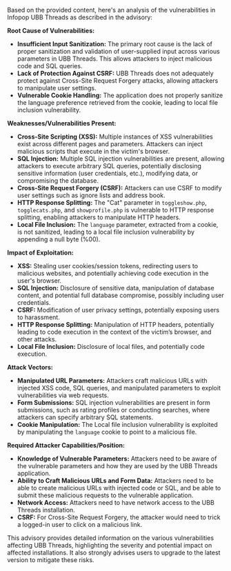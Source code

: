 Based on the provided content, here's an analysis of the vulnerabilities in Infopop UBB Threads as described in the advisory:

**Root Cause of Vulnerabilities:**

*   **Insufficient Input Sanitization:**  The primary root cause is the lack of proper sanitization and validation of user-supplied input across various parameters in UBB Threads. This allows attackers to inject malicious code and SQL queries.
*   **Lack of Protection Against CSRF:** UBB Threads does not adequately protect against Cross-Site Request Forgery attacks, allowing attackers to manipulate user settings.
*   **Vulnerable Cookie Handling:** The application does not properly sanitize the language preference retrieved from the cookie, leading to local file inclusion vulnerability.

**Weaknesses/Vulnerabilities Present:**

*   **Cross-Site Scripting (XSS):** Multiple instances of XSS vulnerabilities exist across different pages and parameters. Attackers can inject malicious scripts that execute in the victim's browser.
*   **SQL Injection:**  Multiple SQL injection vulnerabilities are present, allowing attackers to execute arbitrary SQL queries, potentially disclosing sensitive information (user credentials, etc.), modifying data, or compromising the database.
*  **Cross-Site Request Forgery (CSRF):** Attackers can use CSRF to modify user settings such as ignore lists and address book.
*   **HTTP Response Splitting:**  The "Cat" parameter in `toggleshow.php`, `togglecats.php`, and `showprofile.php` is vulnerable to HTTP response splitting, enabling attackers to manipulate HTTP headers.
*    **Local File Inclusion:** The `language` parameter, extracted from a cookie, is not sanitized, leading to a local file inclusion vulnerability by appending a null byte (%00).

**Impact of Exploitation:**

*   **XSS:**  Stealing user cookies/session tokens, redirecting users to malicious websites, and potentially achieving code execution in the user's browser.
*   **SQL Injection:** Disclosure of sensitive data, manipulation of database content, and potential full database compromise, possibly including user credentials.
*  **CSRF:** Modification of user privacy settings, potentially exposing users to harassment.
*   **HTTP Response Splitting:**  Manipulation of HTTP headers, potentially leading to code execution in the context of the victim’s browser, and other attacks.
*   **Local File Inclusion:** Disclosure of local files, and potentially code execution.

**Attack Vectors:**

*   **Manipulated URL Parameters:** Attackers craft malicious URLs with injected XSS code, SQL queries, and manipulated parameters to exploit vulnerabilities via web requests.
*   **Form Submissions:**  SQL injection vulnerabilities are present in form submissions, such as rating profiles or conducting searches, where attackers can specify arbitrary SQL statements.
*   **Cookie Manipulation:** The Local file inclusion vulnerability is exploited by manipulating the `language` cookie to point to a malicious file.

**Required Attacker Capabilities/Position:**

*   **Knowledge of Vulnerable Parameters:** Attackers need to be aware of the vulnerable parameters and how they are used by the UBB Threads application.
*   **Ability to Craft Malicious URLs and Form Data:** Attackers need to be able to create malicious URLs with injected code or SQL, and be able to submit these malicious requests to the vulnerable application.
*   **Network Access:** Attackers need to have network access to the UBB Threads installation.
*   **CSRF:** For Cross-Site Request Forgery, the attacker would need to trick a logged-in user to click on a malicious link.

This advisory provides detailed information on the various vulnerabilities affecting UBB Threads, highlighting the severity and potential impact on affected installations. It also strongly advises users to upgrade to the latest version to mitigate these risks.